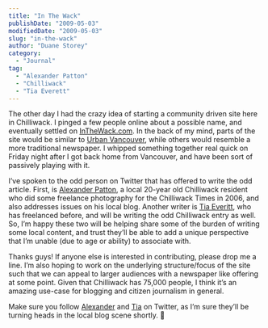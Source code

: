 ```yaml
---
title: "In The Wack"
publishDate: "2009-05-03"
modifiedDate: "2009-05-03"
slug: "in-the-wack"
author: "Duane Storey"
category:
  - "Journal"
tag:
  - "Alexander Patton"
  - "Chilliwack"
  - "Tia Everett"
---
```


The other day I had the crazy idea of starting a community driven site here in Chilliwack. I pinged a few people online about a possible name, and eventually settled on [InTheWack.com](http://www.inthewack.com). In the back of my mind, parts of the site would be similar to [Urban Vancouver](http://www.urbanvancouver.com), while others would resemble a more traditional newspaper. I whipped something together real quick on Friday night after I got back home from Vancouver, and have been sort of passively playing with it.

I’ve spoken to the odd person on Twitter that has offered to write the odd article. First, is [Alexander Patton](http://alexanderpatton.wordpress.com/), a local 20-year old Chilliwack resident who did some freelance photography for the Chilliwack Times in 2006, and also addresses issues on his local blog. Another writer is [Tia Everitt](http://childrenofthecorny.vox.com/), who has freelanced before, and will be writing the odd Chilliwack entry as well. So, I’m happy these two will be helping share some of the burden of writing some local content, and trust they’ll be able to add a unique perspective that I’m unable (due to age or ability) to associate with.

Thanks guys! If anyone else is interested in contributing, please drop me a line. I’m also hoping to work on the underlying structure/focus of the site such that we can appeal to larger audiences with a newspaper like offering at some point. Given that Chilliwack has 75,000 people, I think it’s an amazing use-case for blogging and citizen journalism in general.

Make sure you follow [Alexander](http://twitter.com/alexanderpatton) and [Tia](http://twitter.com/goosepoop) on Twitter, as I’m sure they’ll be turning heads in the local blog scene shortly. 🙂